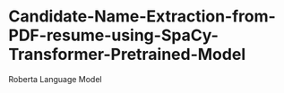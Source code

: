 # Candidate-Name-Extraction-from-PDF-resume-using-SpaCy-Transformer-Pretrained-Model
Roberta Language Model
